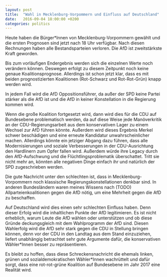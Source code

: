 ```yaml
---
layout: post
title:  "Wahl in Mecklenburg-Vorpommern und Einfluss auf Deutschland"
date:   2016-09-04 18:00:00 +0200
categories: politics
---
```


Heute haben die Bürger*Innen von Mecklenburg-Vorpommern gewählt und die ersten
Prognosen sind jetzt nach 18 Uhr verfügbar. Nach diesen Rechnungen haben alle
Bestandsparteien verloren. Die AfD ist zweitstärkste Kraft geworden.

Bis zum vorläufigen Endergebnis werden sich die einzelnen Werte noch verändern
können. Deswegen erfolgt zu diesem Zeitpunkt noch keine genaue Koalitionsprognose.
Allerdings ist schon jetzt klar, dass es mit beiden prognostizierten Koalitionen
(Rot-Schwarz und Rot-Rot-Grün) knapp werden wird.

In jedem Fall wird die AfD Oppositionsführer, da außer der SPD keine Partei
stärker als die AfD ist und die AfD in keiner Konstellation in die Regierung
kommen wird.

Wenn die große Koalition fortgesetzt wird, dann wird dies für die CDU auf
Bundesebene problematisch werden, da auf diese Weise jede Manöverkritik an der
CDU-Regierungsarbeit aus dem konservativen Lager zu einem Wechsel zur AfD
führen könnte. Außerdem wird dieses Ergebnis Merkel schwer beschädigen und
eine erneute Kandidatur unwahrscheinlicher machen. Allerdings könnte ein jetziger
Abgang dazu führen, dass alle Modernisierungen und soziale Verbesserungen in
der CDU-Ausrichtung den Hardlinern zum Opfer fallen wird. Außerdem würde ihre
Legacy durch den AfD-Aufschwung und die Flüchtlingsproblematik überschattet.
Tritt sie nicht mehr an, könnten alle negativen Dinge einfach ihr und
natürlich der SPD zugeschrieben werden.

Die gute Nachricht unter den schlechten ist, dass in Mecklenburg-Vorpommern
noch klassische Regierungskonstellationen denkbar sind. In anderen Bundesländern
waren meines Wissens nach (TODO) Allparteienkoalitionen gegen die AfD nötig, um
eine Mehrheit gegen die AfD zu beschaffen.

Auf Deutschland wird dies einen sehr schlechten Einfluss haben. Denn dieser Erfolg
wird die inhaltlichen Punkte der AfD legitimieren. Es ist nicht erheblich,
warum Leute die AfD wählen oder unterstützen und ob diese Gründe deckungsgleich
mit dem Wahlprogramm der AfD sind. Diesen Wahlerfolg wird die AfD sehr stark
gegen die CDU in Stellung bringen können, denn vor der CDU in den Landtag
aus dem Stand einzuziehen, liefert unabhängig betrachtet sehr gute Argumente
dafür, die konservativen Wähler*Innen besser zu repräsentieren.

Es bleibt zu hoffen, dass diese Schreckensnachricht die ehemals linken,
grünen und sozialdemokratischen Wähler*Innen wachrüttelt und dafür sorgt,
dass eine rot-rot-grüne Koalition auf Bundesebene im Jahr 2017 eine Realität wird.
